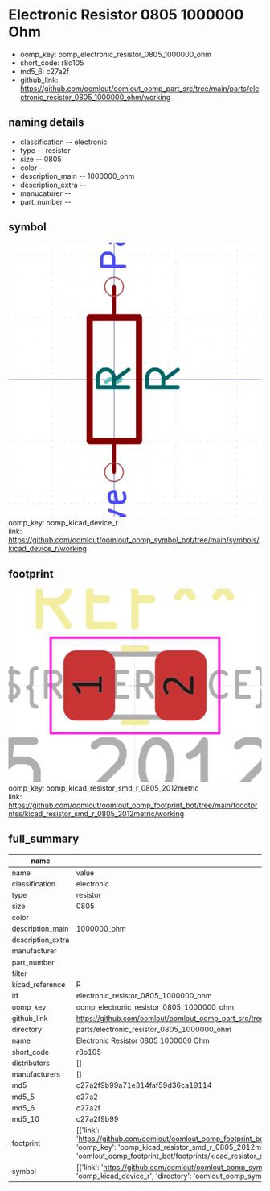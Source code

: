 # Electronic Resistor 0805 1000000 Ohm

  
* oomp_key: oomp_electronic_resistor_0805_1000000_ohm 
* short_code: r8o105
* md5_6: c27a2f  
* github_link: https://github.com/oomlout/oomlout_oomp_part_src/tree/main/parts/electronic_resistor_0805_1000000_ohm/working  
## naming details
* classification -- electronic
* type -- resistor
* size -- 0805
* color -- 
* description_main -- 1000000_ohm
* description_extra -- 
* manucaturer -- 
* part_number -- 



## symbol

![](symbol/0/working/working_600.png)  
oomp_key: oomp_kicad_device_r  
link: https://github.com/oomlout/oomlout_oomp_symbol_bot/tree/main/symbols/kicad_device_r/working  

## footprint

![](footprint/0/working/working_600.png)  
oomp_key: oomp_kicad_resistor_smd_r_0805_2012metric  
link: https://github.com/oomlout/oomlout_oomp_footprint_bot/tree/main/foootprntss/kicad_resistor_smd_r_0805_2012metric/working  

## full_summary
| name | value | 
| --- | --- | 
| name | value | 
| classification | electronic | 
| type | resistor | 
| size | 0805 | 
| color |  | 
| description_main | 1000000_ohm | 
| description_extra |  | 
| manufacturer |  | 
| part_number |  | 
| filter |  | 
| kicad_reference | R | 
| id | electronic_resistor_0805_1000000_ohm | 
| oomp_key | oomp_electronic_resistor_0805_1000000_ohm | 
| github_link | https://github.com/oomlout/oomlout_oomp_part_src/tree/main/parts/electronic_resistor_0805_1000000_ohm/working | 
| directory | parts/electronic_resistor_0805_1000000_ohm | 
| name | Electronic Resistor 0805 1000000 Ohm | 
| short_code | r8o105 | 
| distributors | [] | 
| manufacturers | [] | 
| md5 | c27a2f9b99a71e314faf59d36ca19114 | 
| md5_5 | c27a2 | 
| md5_6 | c27a2f | 
| md5_10 | c27a2f9b99 | 
| footprint | [{'link': 'https://github.com/oomlout/oomlout_oomp_footprint_bot/tree/main/foootprntss/kicad_resistor_smd_r_0805_2012metric', 'oomp_key': 'oomp_kicad_resistor_smd_r_0805_2012metric', 'directory': 'oomlout_oomp_footprint_bot/footprints/kicad_resistor_smd_r_0805_2012metric//working/working.kicad_mod'}] | 
| symbol | [{'link': 'https://github.com/oomlout/oomlout_oomp_symbol_bot/tree/main/symbols/kicad_device_r', 'oomp_key': 'oomp_kicad_device_r', 'directory': 'oomlout_oomp_symbol_bot/symbols/kicad_device_r//working/working.kicad_sym'}] | 
